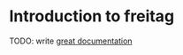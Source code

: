 # Introduction to freitag

TODO: write [great documentation](http://jacobian.org/writing/what-to-write/)
